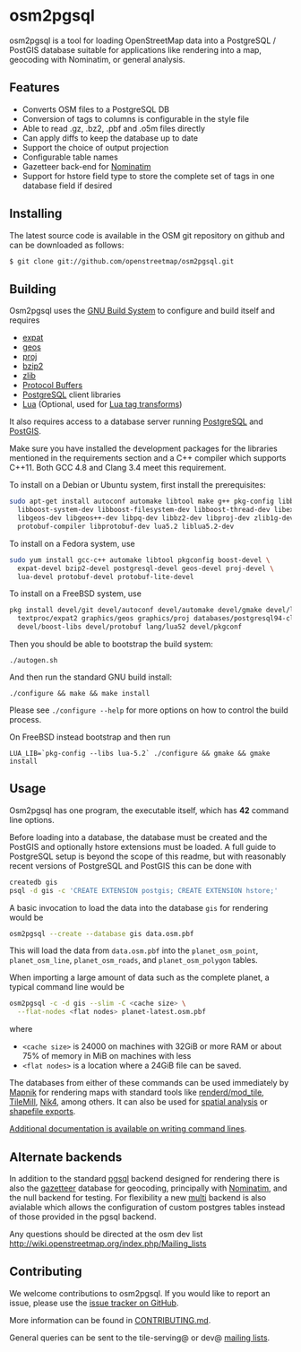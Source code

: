 # osm2pgsql #

osm2pgsql is a tool for loading OpenStreetMap data into a PostgreSQL / PostGIS
database suitable for applications like rendering into a map, geocoding with
Nominatim, or general analysis.

## Features ##

* Converts OSM files to a PostgreSQL DB
* Conversion of tags to columns is configurable in the style file
* Able to read .gz, .bz2, .pbf and .o5m files directly
* Can apply diffs to keep the database up to date
* Support the choice of output projection
* Configurable table names
* Gazetteer back-end for [Nominatim](http://wiki.openstreetmap.org/wiki/Nominatim)
* Support for hstore field type to store the complete set of tags in one database
  field if desired

## Installing ##

The latest source code is available in the OSM git repository on github
and can be downloaded as follows:

```sh
$ git clone git://github.com/openstreetmap/osm2pgsql.git
```

## Building ##

Osm2pgsql uses the [GNU Build System](http://www.gnu.org/software/automake/manual/html_node/GNU-Build-System.html)
to configure and build itself and requires 

* [expat](http://www.libexpat.org/)
* [geos](http://geos.osgeo.org/)
* [proj](http://proj.osgeo.org/)
* [bzip2](http://www.bzip.org/)
* [zlib](http://www.zlib.net/)
* [Protocol Buffers](https://developers.google.com/protocol-buffers/)
* [PostgreSQL](http://www.postgresql.org/) client libraries
* [Lua](http://www.lua.org/) (Optional, used for [Lua tag transforms](docs/lua.md))

It also requires access to a database server running
[PostgreSQL](http://www.postgresql.org/) and [PostGIS](http://www.postgis.net/).

Make sure you have installed the development packages for the libraries
mentioned in the requirements section and a C++ compiler which supports C++11.
Both GCC 4.8 and Clang 3.4 meet this requirement.

To install on a Debian or Ubuntu system, first install the prerequisites:

```sh
sudo apt-get install autoconf automake libtool make g++ pkg-config libboost-dev \
  libboost-system-dev libboost-filesystem-dev libboost-thread-dev libexpat1-dev \
  libgeos-dev libgeos++-dev libpq-dev libbz2-dev libproj-dev zlib1g-dev \
  protobuf-compiler libprotobuf-dev lua5.2 liblua5.2-dev
```

To install on a Fedora system, use

```sh
sudo yum install gcc-c++ automake libtool pkgconfig boost-devel \
  expat-devel bzip2-devel postgresql-devel geos-devel proj-devel \
  lua-devel protobuf-devel protobuf-lite-devel
```

To install on a FreeBSD system, use

```sh
pkg install devel/git devel/autoconf devel/automake devel/gmake devel/libtool \
  textproc/expat2 graphics/geos graphics/proj databases/postgresql94-client \
  devel/boost-libs devel/protobuf lang/lua52 devel/pkgconf
```

Then you should be able to bootstrap the build system:

    ./autogen.sh

And then run the standard GNU build install:

    ./configure && make && make install

Please see `./configure --help` for more options on how to control the build
process.

On FreeBSD instead bootstrap and then run

    LUA_LIB=`pkg-config --libs lua-5.2` ./configure && gmake && gmake install

## Usage ##

Osm2pgsql has one program, the executable itself, which has **42** command line
options.

Before loading into a database, the database must be created and the PostGIS
and optionally hstore extensions must be loaded. A full guide to PostgreSQL
setup is beyond the scope of this readme, but with reasonably recent versions
of PostgreSQL and PostGIS this can be done with

```sh
createdb gis
psql -d gis -c 'CREATE EXTENSION postgis; CREATE EXTENSION hstore;'
```

A basic invocation to load the data into the database ``gis`` for rendering would be

```sh
osm2pgsql --create --database gis data.osm.pbf
```

This will load the data from ``data.osm.pbf`` into the ``planet_osm_point``,
``planet_osm_line``, ``planet_osm_roads``, and ``planet_osm_polygon`` tables.

When importing a large amount of data such as the complete planet, a typical
command line would be

```sh
osm2pgsql -c -d gis --slim -C <cache size> \
  --flat-nodes <flat nodes> planet-latest.osm.pbf
```
where
* ``<cache size>`` is 24000 on machines with 32GiB or more RAM
  or about 75% of memory in MiB on machines with less
* ``<flat nodes>`` is a location where a 24GiB file can be saved.

The databases from either of these commands can be used immediately by
[Mapnik](http://mapnik.org/) for rendering maps with standard tools like
[renderd/mod_tile](https://github.com/openstreetmap/mod_tile),
[TileMill](https://www.mapbox.com/tilemill/), [Nik4](https://github.com/Zverik/Nik4),
among others. It can also be used for [spatial analysis](docs/analysis.md) or
[shapefile exports](docs/export.md).

[Additional documentation is available on writing command lines](docs/usage.md).

## Alternate backends ##

In addition to the standard [pgsql](docs/pgsql.md) backend designed for
rendering there is also the [gazetteer](docs/gazetteer.md) database for
geocoding, principally with [Nominatim](http://www.nominatim.org/), and the
null backend for testing. For flexibility a new [multi](docs/multi.md)
backend is also avialable which allows the configuration of custom
postgres tables instead of those provided in the pgsql backend.

Any questions should be directed at the osm dev list
http://wiki.openstreetmap.org/index.php/Mailing_lists

## Contributing ##

We welcome contributions to osm2pgsql. If you would like to report an issue,
please use the [issue tracker on GitHub](https://github.com/openstreetmap/osm2pgsql/issues).

More information can be found in [CONTRIBUTING.md](CONTRIBUTING.md).

General queries can be sent to the tile-serving@ or dev@
[mailing lists](http://wiki.openstreetmap.org/wiki/Mailing_lists).
